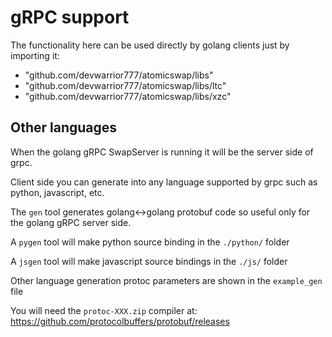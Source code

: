 gRPC support
============

The functionality here can be used directly by golang clients just by
importing it:

-    "github.com/devwarrior777/atomicswap/libs"
-    "github.com/devwarrior777/atomicswap/libs/ltc"
-    "github.com/devwarrior777/atomicswap/libs/xzc"

Other languages
---------------

When the golang gRPC SwapServer is running it will be the server side of grpc.

Client side you can generate into any language supported by grpc such as python,
javascript, etc.

The `gen` tool generates golang<->golang protobuf code so useful only for
the golang gRPC server side.

A `pygen` tool will make python source binding in the `./python/` folder

A `jsgen` tool will make javascript source bindings in the `./js/` folder

Other language generation protoc parameters are shown in the `example_gen` file

You will need the `protoc-XXX.zip` compiler at: https://github.com/protocolbuffers/protobuf/releases

